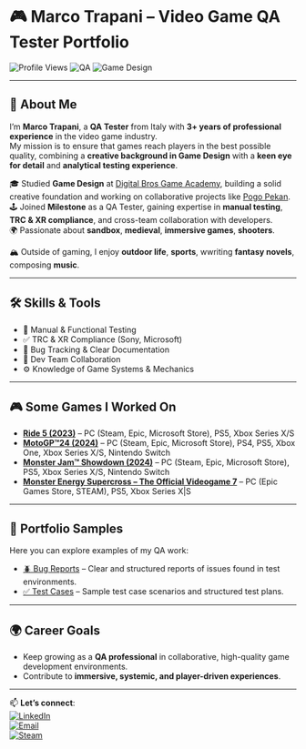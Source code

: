 # 🎮 Marco Trapani – Video Game QA Tester Portfolio

![Profile Views](https://komarev.com/ghpvc/?username=MarcoTrapani&style=flat-square&color=blue)
![QA](https://img.shields.io/badge/QA-Functional_Testing-green?style=flat-square)
![Game Design](https://img.shields.io/badge/Game_Design-Creative-blueviolet?style=flat-square)

---

## 👋 About Me
I’m **Marco Trapani**, a **QA Tester** from Italy with **3+ years of professional experience** in the video game industry.  
My mission is to ensure that games reach players in the best possible quality, combining a **creative background in Game Design** with a **keen eye for detail** and **analytical testing experience**.  

🎓 Studied **Game Design** at [Digital Bros Game Academy](https://www.dbgameacademy.it/), building a solid creative foundation and working on collaborative projects like [Pogo Pekan](https://digital-bros-game-academy.itch.io/pogo-pekan).  
🕹️ Joined **Milestone** as a QA Tester, gaining expertise in **manual testing**, **TRC & XR compliance**, and cross-team collaboration with developers.  
🌍 Passionate about **sandbox**, **medieval**, **immersive games**, **shooters**.

🏔️ Outside of gaming, I enjoy **outdoor life**, **sports**, wwriting **fantasy novels**, composing **music**.  

---

## 🛠️ Skills & Tools
- 🎯 Manual & Functional Testing  
- ✅ TRC & XR Compliance (Sony, Microsoft)  
- 📝 Bug Tracking & Clear Documentation  
- 🤝 Dev Team Collaboration  
- ⚙️ Knowledge of Game Systems & Mechanics  

---

## 🎮 Some Games I Worked On
- [**Ride 5 (2023)**](https://ridevideogame.com/) – PC (Steam, Epic, Microsoft Store), PS5, Xbox Series X/S
- [**MotoGP™24 (2024)**](https://milestone.it/games/motogp-24/) – PC (Steam, Epic, Microsoft Store), PS4, PS5, Xbox One, Xbox Series X/S, Nintendo Switch
- [**Monster Jam™ Showdown (2024)**](https://milestone.it/games/monster-jam-showdown/) – PC (Steam, Epic, Microsoft Store), PS5, Xbox Series X/S, Nintendo Switch 
- [**Monster Energy Supercross – The Official Videogame 7**](https://milestone.it/games/supercross-25/) – PC (Epic Games Store, STEAM), PS5, Xbox Series X|S

---

## 📂 Portfolio Samples

Here you can explore examples of my QA work:  

- [🪲 Bug Reports](./bug-reports) – Clear and structured reports of issues found in test environments.  
- [✅ Test Cases](./test-cases) – Sample test case scenarios and structured test plans.  

---

## 🌍 Career Goals
- Keep growing as a **QA professional** in collaborative, high-quality game development environments.  
- Contribute to **immersive, systemic, and player-driven experiences**.   

---

📫 **Let’s connect**:  
[![LinkedIn](https://img.shields.io/badge/LinkedIn-blue?style=flat-square&logo=linkedin)](https://www.linkedin.com/in/marco-trapani-064020164)  
[![Email](https://img.shields.io/badge/Email-Contact%20Me-red?style=flat-square&logo=gmail)](mailto:mttrapani@gmail.com)  
[![Steam](https://img.shields.io/badge/Steam-Profile-000000?style=flat-square&logo=steam)](https://steamcommunity.com/profiles/76561198008623786/)  
